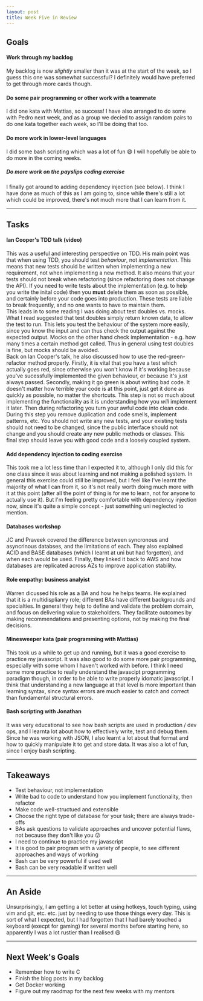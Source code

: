 ```yaml
---
layout: post
title: Week Five in Review
---
```



## Goals

#### Work through my backlog

My backlog is now _slightly_ smaller than it was at the start of the week, so I guess this one was somewhat successful? I definitely would have preferred to get through more cards though.

#### Do some pair programming or other work with a teammate

I did one kata with Mattias, so success! I have also arranged to do some with Pedro next week, and as a group we decied to assign random pairs to do one kata together each week, so I'll be doing that too.

#### Do more work in lower-level languages

I did some bash scripting which was a lot of fun :smile: I will hopefully be able to do more in the coming weeks.

##### Do more work on the payslips coding exercise

I finally got around to adding dependency injection (see below). I think I have done as much of this as I am going to, since while there's still a lot which could be improved, there's not much more that I can learn from it.

---

## Tasks

#### Ian Cooper's TDD talk (video)

This was a useful and interesting perspective on TDD. His main point was that when using TDD, you should test _behaviour_, not _implementation_. This means that new tests should be written when implementing a new requirement, not when implementing a new method. It also means that your tests should not break when refactoring (since refactoring does not change the API). If you need to write tests about the implementation (e.g. to help you write the inital code) then you **must** delete them as soon as possible, and certainly before your code goes into production. These tests are liable to break frequently, and no one wants to have to maintain them.  
This leads in to some reading I was doing about test doubles vs. mocks. What I read suggested that test doubles simply return known data, to allow the test to run. This lets you test the behaviour of the system more easily, since you know the input and can thus check the output against the expected output. Mocks on the other hand check implementation - e.g. how many times a certain method got called. Thus in general using test doubles is fine, but mocks should be avoided.  
Back on Ian Cooper's talk, he also discussed how to use the red-green-refactor method properly. Firstly, it is vital that you have a test which actually goes red, since otherwise you won't know if it's working because you've sucessfully implemented the given behaviour, or because it's just always passed. Secondly, making it go green is about writing bad code. It doesn't matter how terrible your code is at this point, just get it done as quickly as possible, no matter the shortcuts. This step is not so much about implementing the functionality as it is understanding how you _will_ implement it later. Then during refactoring you turn your awful code into clean code. During this step you remove duplication and code smells, implement patterns, etc. You should not write any new tests, and your existing tests should not need to be changed, since the public interface should not change and you should create any new public methods or classes. This final step should leave you with good code and a loosely coupled system.

#### Add dependency injection to coding exercise

This took me a lot less time than I expected it to, although I only did this for one class since it was about learning and not making a polished system. In general this exercise could still be improved, but I feel like I've learnt the majority of what I can from it, so it's not really worth doing much more with it at this point (after all the point of thing is for me to learn, not for anyone to actually use it). But I'm feeling pretty comfortable with dependency injection now, since it's quite a simple concept - just something uni neglected to mention.

#### Databases workshop

JC and Praveek covered the difference between syncronous and asyncrinous databses, and the limitations of each. They also explained ACID and BASE databases (which I learnt at uni but had forgotten), and when each would be used. Finally, they linked it back to AWS and how databases are replicated across AZs to improve application stability.  

#### Role empathy: business analyist

Warren dicussed his role as a BA and how he helps teams. He explained that it is a multidisplianry role; different BAs have different backgrounds and specialties. In general they help to define and validate the problem domain, and focus on delivering value to stakeholders. They facilitate outcomes by making recommendations and presenting options, not by making the final decisions. 

#### Minesweeper kata (pair programming with Mattias)

This took us a while to get up and running, but it was a good exercise to practice my javascript. It was also good to do some more pair programming, especially with some whom I haven't worked with before. I think I need some more practice to really understand the javascipt programming paradigm though, in order to be able to write properly idomatic javascript. I think that understanding a new language at that level is more important than learning syntax, since syntax errors are much easier to catch and correct than fundamental structural errors. 

#### Bash scripting with Jonathan

It was very educational to see how bash scripts are used in production / dev ops, and I learnta lot about how to effectively write, test and debug them. Since he was working with JSON, I also learnt a lot about that format and how to quickly manipulate it to get and store data. It was also a lot of fun, since I enjoy bash scripting. 

---

## Takeaways

* Test behaviour, not implementation
* Write bad to code to understand how you implement functionality, then refactor
* Make code well-structued and extensible
* Choose the right type of database for your task; there are always trade-offs
* BAs ask questions to validate approaches and uncover potential flaws, not because they don't like you :stuck_out_tongue:
* I need to continue to practice my javascript
* It is good to pair program with a variety of people, to see different approaches and ways of working
* Bash can be very powerful if used well
* Bash can be very readable if written well

---

## An Aside

Unsurprisingly, I am getting a lot better at using hotkeys, touch typing, using vim and git, etc. etc. just by needing to use those things every day. This is sort of what I expected, but I had forgotten that I had barely touched a keyboard (execpt for gaming) for several months before starting here, so apparently I was a lot rustier than I realised :laughing:

---

## Next Week's Goals

* Remember how to write C  
* Finish the blog posts in my backlog  
* Get Docker working  
* Figure out my raodmap for the next few weeks with my mentors
